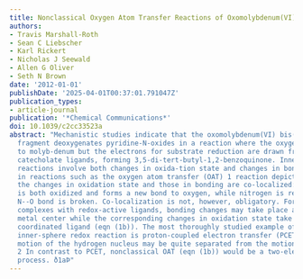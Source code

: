 ```yaml
---
title: Nonclassical Oxygen Atom Transfer Reactions of Oxomolybdenum(VI) Bis(Catecholate)
authors:
- Travis Marshall-Roth
- Sean C Liebscher
- Karl Rickert
- Nicholas J Seewald
- Allen G Oliver
- Seth N Brown
date: '2012-01-01'
publishDate: '2025-04-01T00:37:01.791047Z'
publication_types:
- article-journal
publication: '*Chemical Communications*'
doi: 10.1039/c2cc33523a
abstract: "Mechanistic studies indicate that the oxomolybdenum(VI) bis(3,5-di-tert-butylcatecholate)
  fragment deoxygenates pyridine-N-oxides in a reaction where the oxygen is delivered
  to molyb-denum but the electrons for substrate reduction are drawn from the bound
  catecholate ligands, forming 3,5-di-tert-butyl-1,2-benzoquinone. Inner-sphere redox
  reactions involve both changes in oxida-tion state and changes in bonding. Classically,
  in reactions such as the oxygen atom transfer (OAT) 1 reaction depicted in eqn (1a),
  the changes in oxidation state and those in bonding are co-localized: molybdenum
  is both oxidized and forms a new bond to oxygen, while nitrogen is reduced and the
  N--O bond is broken. Co-localization is not, however, obligatory. For example, in
  complexes with redox-active ligands, bonding changes may take place at a redox-inert
  metal center while the corresponding changes in oxidation state take place at the
  coordinated ligand (eqn (1b)). The most thoroughly studied example of such a 'ŉon-classical''
  inner-sphere redox reaction is proton-coupled electron transfer (PCET), where the
  motion of the hydrogen nucleus may be quite separated from the motion of the electron.
  2 In contrast to PCET, nonclassical OAT (eqn (1b)) would be a two-electron redox
  process. ð1aÞ"
---
```

